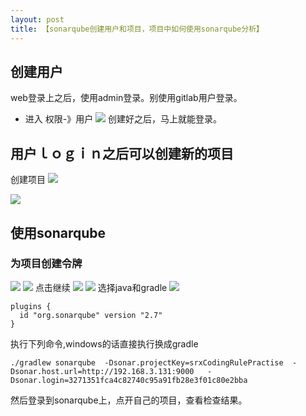 ```yaml
---
layout: post
title: 【sonarqube创建用户和项目，项目中如何使用sonarqube分析】
---
```


## 创建用户
web登录上之后，使用admin登录。别使用gitlab用户登录。
- 进入 权限-》用户
![](/docs/images/2021-12-21-17-40-08.png)
创建好之后，马上就能登录。

## 用户ｌｏｇｉｎ之后可以创建新的项目

创建项目
![](/docs/images/2021-12-21-17-41-42.png)

![](/docs/images/2021-12-21-17-41-56.png)


## 使用sonarqube
### 为项目创建令牌
![](/docs/images/2021-12-21-17-43-05.png)
![](/docs/images/2021-12-21-17-43-17.png)
点击继续
![](/docs/images/2021-12-21-17-43-30.png)
![](/docs/images/2021-12-21-17-43-40.png)
选择java和gradle
![](/docs/images/2021-12-21-17-44-01.png)

```
plugins {
  id "org.sonarqube" version "2.7"
}
```
执行下列命令,windows的话直接执行换成gradle
```
./gradlew sonarqube  -Dsonar.projectKey=srxCodingRulePractise  -Dsonar.host.url=http://192.168.3.131:9000   -Dsonar.login=3271351fca4c82740c95a91fb28e3f01c80e2bba
```
然后登录到sonarqube上，点开自己的项目，查看检查结果。

